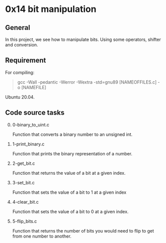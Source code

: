 # 0x14 bit manipulation

## General

In this project, we see how to manipulate bits. Using some operators, shifter and conversion.

## Requirement

For compiling:

> gcc -Wall -pedantic -Werror -Wextra -std=gnu89 [NAMEOFFILES.c] -o [NAMEFILE]

Ubuntu 20.04.

## Code source tasks

0. 0-binary_to_uint.c

    Function that converts a binary number to an unsigned int.

1. 1-print_binary.c

    Function that prints the binary representation of a number.

2. 2-get_bit.c

    Function that returns the value of a bit at a given index.

3. 3-set_bit.c

    Function that sets the value of a bit to 1 at a given index

4. 4-clear_bit.c

    Function that sets the value of a bit to 0 at a given index.

5. 5-flip_bits.c

    Function that returns the number of bits you would need to flip
    to get from one number to another.
